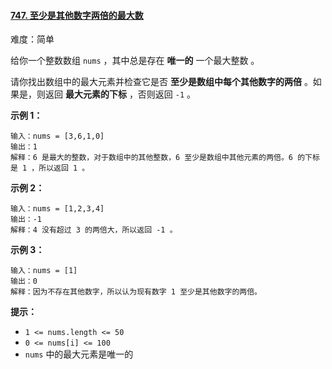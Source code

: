 #### [747\. 至少是其他数字两倍的最大数](https://leetcode.cn/problems/largest-number-at-least-twice-of-others/)

难度：简单

给你一个整数数组 `nums` ，其中总是存在 **唯一的** 一个最大整数 。

请你找出数组中的最大元素并检查它是否 **至少是数组中每个其他数字的两倍** 。如果是，则返回 **最大元素的下标** ，否则返回 `-1` 。

**示例 1：**

```
输入：nums = [3,6,1,0]
输出：1
解释：6 是最大的整数，对于数组中的其他整数，6 至少是数组中其他元素的两倍。6 的下标是 1 ，所以返回 1 。
```

**示例 2：**

```
输入：nums = [1,2,3,4]
输出：-1
解释：4 没有超过 3 的两倍大，所以返回 -1 。
```

**示例 3：**

```
输入：nums = [1]
输出：0
解释：因为不存在其他数字，所以认为现有数字 1 至少是其他数字的两倍。
```

**提示：**

-   `1 <= nums.length <= 50`
-   `0 <= nums[i] <= 100`
-   `nums` 中的最大元素是唯一的
